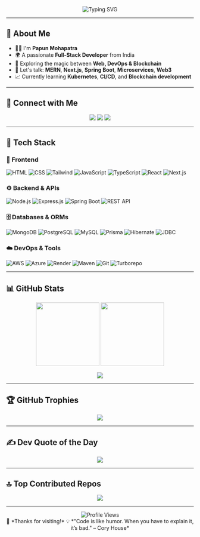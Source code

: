 <!-- GitHub Profile README - Papun Mohapatra (Green Theme) -->

<div align="center">
  <img src="https://readme-typing-svg.demolab.com?font=Fira+Code&size=30&pause=1000&color=00B894&center=true&vCenter=true&width=800&lines=Hi+there+%F0%9F%91%8B%2C+I'm+Papun+Mohapatra!;Full-Stack+Developer+%F0%9F%9A%80;Blockchain+%2B+DevOps+Explorer;Always+Building+Cool+Stuff+%F0%9F%92%BB" alt="Typing SVG" />
</div>

---

## 💫 About Me
- 👨‍💻 I'm **Papun Mohapatra**
- 🌍 A passionate **Full-Stack Developer** from India
- 🔗 Exploring the magic between **Web, DevOps & Blockchain**
- 💬 Let's talk: **MERN**, **Next.js**, **Spring Boot**, **Microservices**, **Web3**
- 📈 Currently learning **Kubernetes**, **CI/CD**, and **Blockchain development**

---

## 🔗 Connect with Me

<p align="center">
  <a href="https://linkedin.com/in/papunm"><img src="https://img.shields.io/badge/LinkedIn-1ABC9C?style=for-the-badge&logo=linkedin&logoColor=white" /></a>
  <a href="https://x.com/gotenseijuro"><img src="https://img.shields.io/badge/X-2ECC71?style=for-the-badge&logo=x&logoColor=white" /></a>
  <a href="mailto:gohanmohapatra@gmail.com"><img src="https://img.shields.io/badge/Email-27AE60?style=for-the-badge&logo=gmail&logoColor=white" /></a>
</p>

---

## 🧠 Tech Stack

### 💚 Frontend
![HTML](https://img.shields.io/badge/HTML5-00B894?style=for-the-badge&logo=html5&logoColor=white)
![CSS](https://img.shields.io/badge/CSS3-00CEC9?style=for-the-badge&logo=css3&logoColor=white)
![Tailwind](https://img.shields.io/badge/TailwindCSS-55EFC4?style=for-the-badge&logo=tailwind-css)
![JavaScript](https://img.shields.io/badge/JavaScript-F7E017?style=for-the-badge&logo=javascript&logoColor=black)
![TypeScript](https://img.shields.io/badge/TypeScript-81ECEC?style=for-the-badge&logo=typescript)
![React](https://img.shields.io/badge/React-00D2D3?style=for-the-badge&logo=react)
![Next.js](https://img.shields.io/badge/Next.js-2ECC71?style=for-the-badge&logo=next.js&logoColor=white)

### ⚙️ Backend & APIs
![Node.js](https://img.shields.io/badge/Node.js-10AC84?style=for-the-badge&logo=node.js&logoColor=white)
![Express.js](https://img.shields.io/badge/Express.js-2D3436?style=for-the-badge&logo=express&logoColor=white)
![Spring Boot](https://img.shields.io/badge/SpringBoot-1DD1A1?style=for-the-badge&logo=spring-boot&logoColor=white)
![REST API](https://img.shields.io/badge/REST-API-00B894?style=for-the-badge)

### 🗄️ Databases & ORMs
![MongoDB](https://img.shields.io/badge/MongoDB-00BFA6?style=for-the-badge&logo=mongodb&logoColor=white)
![PostgreSQL](https://img.shields.io/badge/PostgreSQL-00A79D?style=for-the-badge&logo=postgresql&logoColor=white)
![MySQL](https://img.shields.io/badge/MySQL-00C49A?style=for-the-badge&logo=mysql&logoColor=white)
![Prisma](https://img.shields.io/badge/Prisma-38ADA9?style=for-the-badge&logo=prisma&logoColor=white)
![Hibernate](https://img.shields.io/badge/Hibernate-26A69A?style=for-the-badge&logo=hibernate&logoColor=white)
![JDBC](https://img.shields.io/badge/JDBC-2ECC71?style=for-the-badge&logo=java)

### ☁️ DevOps & Tools
![AWS](https://img.shields.io/badge/AWS-F7B731?style=for-the-badge&logo=amazon-aws)
![Azure](https://img.shields.io/badge/Azure-60C5BA?style=for-the-badge&logo=microsoft-azure)
![Render](https://img.shields.io/badge/Render-2ED573?style=for-the-badge&logo=render)
![Maven](https://img.shields.io/badge/Maven-10AC84?style=for-the-badge&logo=apachemaven)
![Git](https://img.shields.io/badge/Git-F05033?style=for-the-badge&logo=git&logoColor=white)
![Turborepo](https://img.shields.io/badge/Turborepo-1ABC9C?style=for-the-badge&logo=vercel)

---

## 📊 GitHub Stats

<p align="center">
  <img src="https://github-readme-stats.vercel.app/api?username=Papun1111&theme=algolia&hide_border=false&show_icons=true" height="170" />
  <img src="https://github-readme-streak-stats.herokuapp.com?user=Papun1111&theme=algolia&hide_border=false" height="170" />
</p>

<p align="center">
  <img src="https://github-readme-stats.vercel.app/api/top-langs/?username=Papun1111&layout=compact&theme=algolia&hide_border=false" />
</p>

---

## 🏆 GitHub Trophies

<p align="center">
  <img src="https://github-profile-trophy.vercel.app/?username=Papun1111&theme=algolia&margin-w=10&no-frame=false" />
</p>

---

## ✍️ Dev Quote of the Day

<p align="center">
  <img src="https://quotes-github-readme.vercel.app/api?type=horizontal&theme=algolia" />
</p>

---

## 🔝 Top Contributed Repos

<p align="center">
  <img src="https://github-contributor-stats.vercel.app/api?username=Papun1111&limit=5&theme=algolia&combine_all_yearly_contributions=true" />
</p>

---

<p align="center">
  <img src="https://komarev.com/ghpvc/?username=Papun1111&style=flat-square&color=00B894" alt="Profile Views" />
  <br />
  💚 *Thanks for visiting!*  
  💡 *"Code is like humor. When you have to explain it, it’s bad." – Cory House*
</p>

<!-- Created with ❤️ by Papun | Styled with 🌿 Green Gradient -->
